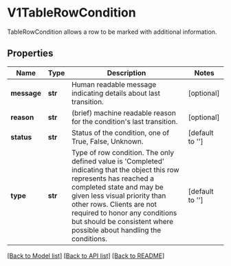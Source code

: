 # V1TableRowCondition

TableRowCondition allows a row to be marked with additional information.

## Properties
Name | Type | Description | Notes
------------ | ------------- | ------------- | -------------
**message** | **str** | Human readable message indicating details about last transition. | [optional] 
**reason** | **str** | (brief) machine readable reason for the condition&#39;s last transition. | [optional] 
**status** | **str** | Status of the condition, one of True, False, Unknown. | [default to '']
**type** | **str** | Type of row condition. The only defined value is &#39;Completed&#39; indicating that the object this row represents has reached a completed state and may be given less visual priority than other rows. Clients are not required to honor any conditions but should be consistent where possible about handling the conditions. | [default to '']

[[Back to Model list]](../README.md#documentation-for-models) [[Back to API list]](../README.md#documentation-for-api-endpoints) [[Back to README]](../README.md)



